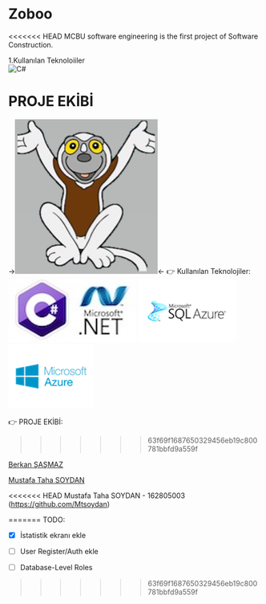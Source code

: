 # Zoboo
<<<<<<< HEAD
MCBU software engineering is the first project of Software Construction.

1.Kullanılan Teknoloiiler <br>
![C#](https://cdn-images-1.medium.com/max/1050/1*K1urZCeiOzSRhYM-8J8-tw.jpeg)






PROJE EKİBİ
=======
->![ZOBOO](Img/Zoboomafoo_(2).png)<-
:point_right: Kullanılan Teknolojiler: <br>
![CSHARP](Img/CSharp.jpeg)
![SQL](Img/SQL-Server-to-SQL-Azure.png)
![AZURE](Img/MSAzure.png)


:point_right: PROJE EKİBİ: <br>
>>>>>>> 63f69f1687650329456eb19c800781bbfd9a559f

[Berkan ŞAŞMAZ](https://github.com/berkansasmaz)

[Mustafa Taha SOYDAN](https://github.com/Mtsoydan)

<<<<<<< HEAD
Mustafa Taha SOYDAN - 162805003 (https://github.com/Mtsoydan)


=======
TODO: <br>
- [x] İstatistik ekranı ekle
- [ ] User Register/Auth ekle
- [ ] Database-Level Roles

 
>>>>>>> 63f69f1687650329456eb19c800781bbfd9a559f
